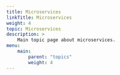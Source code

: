 ```yaml
---
title: Microservices
linkTitle: Microservices
weight: 4
topic: Microservices
description: >
    Main topic page about microservices.
menu:
    main:
        parent: "topics"
        weight: 4
---
```

